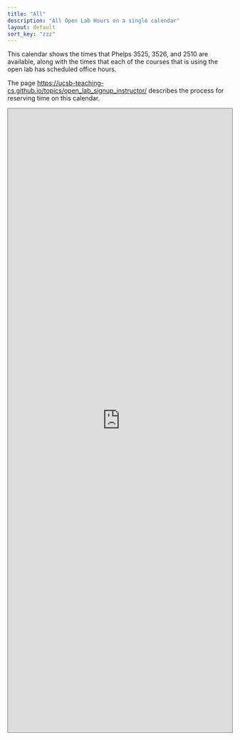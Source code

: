 ```yaml
---
title: "All"
description: "All Open Lab Hours on a single calendar"
layout: default
sort_key: "zzz"
---
```


<style>
     iframe { width: 100%; height: 1400px; }
</style>

This calendar shows the times that Phelps 3525, 3526, and 2510 are available, along with the times that each of the courses that is using the open lab has scheduled office hours.

The page <https://ucsb-teaching-cs.github.io/topics/open_lab_signup_instructor/> describes the process for reserving time on this calendar.


<iframe src="https://calendar.google.com/calendar/embed?height=600&wkst=1&bgcolor=%23ffffff&ctz=America%2FLos_Angeles&mode=WEEK&src=Y19mMjI0ZDdjYmI2ZmIxMjk1YjY3OGU0NzlkODBlYTg2OTI3YjM1MzNjZmYyMjgzOGRiMjVhZDZhYzgwZTAyOWE0QGdyb3VwLmNhbGVuZGFyLmdvb2dsZS5jb20&src=Y18zODY3Y2JlMDQwMzEyNGJjOGNjNWIwNDM0YWJhYjkzODA2OWJkOWRlMzY4MmQ2ZjUyNTVkMGViMzk0OTA1MmMzQGdyb3VwLmNhbGVuZGFyLmdvb2dsZS5jb20&src=Y181YTMxNWI2MTEyNGFkYWFlMDUyODYzNmRiMDFiMmM3MDEwYjQ5YWYxM2RhOWUyYjdhYzJlZjZmNTAxMmE0OWE2QGdyb3VwLmNhbGVuZGFyLmdvb2dsZS5jb20&src=Y18xNGVhZDkyNmIyZThmNWRiMWJjNmI4ZmEzZGE2NzNkMTEwOWRhOWNhMzlmMWZlZjgwMjQ0ZWRkNWFlN2Y3MWU5QGdyb3VwLmNhbGVuZGFyLmdvb2dsZS5jb20&src=Y19mZDliMjdkZTY2NWZhNjNmNzBkZDYzODFmODA5Y2ExZGE0Y2NjMDQwZDYwNDI5Y2ExNzEwNzM0MmM4ZjgxYjU1QGdyb3VwLmNhbGVuZGFyLmdvb2dsZS5jb20&src=Y18zZjk2Mzc3MThjOGQ0YjJiOTQ1ZjY4OGMyNjZhZjAwNmU4NTNiZDU4NGRlM2JkN2Y4ZTBiMDkzZWNlMDNkYTE2QGdyb3VwLmNhbGVuZGFyLmdvb2dsZS5jb20&src=Y180MmFlNDVlNzg3NjE3M2MzYzUzYjc0YjY5OWM2YjE0MWVmMzMxNzBmM2M4YmE3ZjE0MzZhNmI5N2JiOWY1ZGE1QGdyb3VwLmNhbGVuZGFyLmdvb2dsZS5jb20&src=Y19jNzc4ODQ5M2QyZTQyNDk5MmM1YTIzOTNkZWYzMTY2MmJiMmNjYzM5Y2NkMDNlNTFkYTYxNTEwZjk2NWY3MWUzQGdyb3VwLmNhbGVuZGFyLmdvb2dsZS5jb20&color=%23AD1457&color=%237CB342&color=%23F6BF26&color=%23F09300&color=%23E4C441&color=%237CB342&color=%233F51B5&color=%239E69AF" style="border:solid 1px #777" width="800" height="600" frameborder="0" scrolling="no"></iframe>
